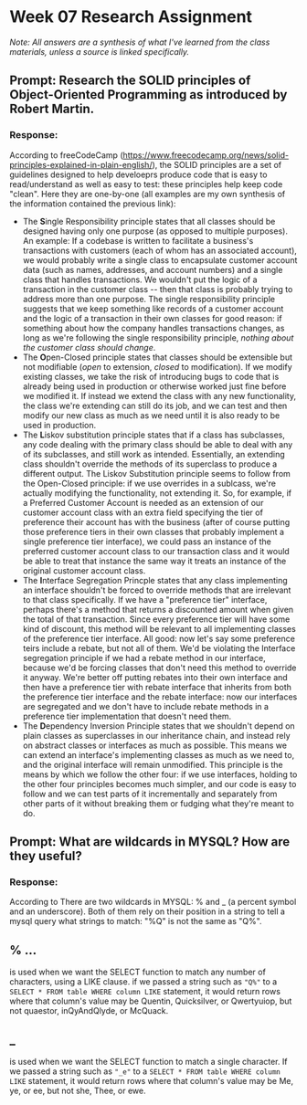 # Week 07 Research Assignment 

*Note: All answers are a synthesis of what I've learned from the class materials, unless a source is linked specifically.*

## **Prompt:** Research the SOLID principles of Object-Oriented Programming as introduced by Robert Martin.

### **Response:**  

According to freeCodeCamp \(https://www.freecodecamp.org/news/solid-principles-explained-in-plain-english/), the SOLID principles are a set of guidelines designed to help develoeprs produce code that is easy to read/understand as well as easy to test: these principles help keep code "clean". Here they are one-by-one (all examples are my own synthesis of the information contained the previous link):

- The **S**ingle Responsibility principle states that all classes should be designed having only one purpose (as opposed to multiple purposes). An example: If a codebase is written to facilitate a business's transactions with customers (each of whom has an associated account), we would probably write a single class to encapsulate customer account data (such as names, addresses, and account numbers) and a single class that handles transactions. We wouldn't put the logic of a transaction in the customer class -- then that class is probably trying to address more than one purpose. The single responsibility principle suggests that we keep something like records of a customer account and the logic of a transaction in their own classes for good reason: if something about how the company handles transactions changes, as long as we're following the single responsibility principle, *nothing about the customer class should change*.
- The **O**pen-Closed principle states that classes should be extensible but not modifiable (*open* to extension, *closed* to modification). If we modify existing classes, we take the risk of introducing bugs to code that is already being used in production or otherwise worked just fine before we modified it. If instead we extend the class with any new functionality, the class we're extending can still do its job, and we can test and then modify our new class as much as we need until it is also ready to be used in production.
- The **L**iskov substitution principle states that if a class has subclasses, any code dealing with the primary class should be able to deal with any of its subclasses, and still work as intended. Essentially, an extending class shouldn't override the methods of its superclass to produce a different output. The Liskov Substitution principle seems to follow from the Open-Closed principle: if we use overrides in a sublcass, we're actually modifying the functionality, not extending it. So, for example, if a Preferred Customer Account is needed as an extension of our customer account class with an extra field specifying the tier of preference their account has with the business (after of course putting those preference tiers in their own classes that probably implement a single preference tier interface), we could pass an instance of the preferred customer account class to our transaction class and it would be able to treat that instance the same way it treats an instance of the original customer account class.
- The **I**nterface Segregation Princple states that any class implementing an interface shouldn't be forced to override methods that are irrelevant to that class specifically. If we have a "preference tier" interface, perhaps there's a method that returns a discounted amount when given the total of that transaction.  Since every preference tier will have some kind of discount, this method will be relevant to all implementing classes of the preference tier interface. All good: now let's say some preference teirs include a rebate, but not all of them. We'd be violating the Interface segregation principle if we had a rebate method in our interface, because we'd be forcing classes that don't need this method to override it anyway. We're better off putting rebates into their own interface and then have a preference tier with rebate interface that inherits from both the preference tier interface and the rebate interface: now our interfaces are segregated and we don't have to include rebate methods in a preference tier implementation that doesn't need them.
- The **D**ependency Inversion Principle states that we shouldn't depend on plain classes as superclasses in our inheritance chain, and instead rely on abstract classes or interfaces as much as possible. This means we can extend an interface's implementing classes as much as we need to, and the original interface will remain unmodified. This principle is the means by which we follow the other four: if we use interfaces, holding to the other four principles becomes much simpler, and our code is easy to follow and we can test parts of it incrementally and separately from other parts of it without breaking them or fudging what they're meant to do.

## **Prompt:** What are wildcards in MYSQL? How are they useful?

### **Response:** 

According to There are two wildcards in MYSQL: % and _ (a percent symbol and an underscore). Both of them rely on their position in a string to tell a mysql query what strings to match: "%Q" is not the same as "Q%".

## % ...
is used when we want the SELECT function to match any number of characters, using a LIKE clause. if we passed a string such as ```"Q%"``` to a ```SELECT * FROM table WHERE column LIKE``` statement, it would return rows where that column's value may be Quentin, Quicksilver, or Qwertyuiop, but not quaestor, inQyAndQlyde, or McQuack.

## _ 
is used when we want the SELECT function to match a single character. If we passed a string such as ```"_e"``` to a ```SELECT * FROM table WHERE column LIKE``` statement, it would return rows where that column's value may be Me, ye, or ee, but not she, Thee, or ewe.
